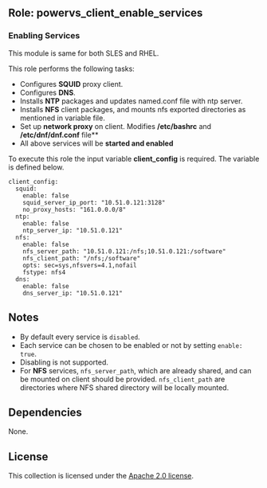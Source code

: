 ## Role: powervs_client_enable_services

### Enabling Services

This module is same for both SLES and RHEL.

This role performs the following tasks:
- Configures **SQUID** proxy client.
- Configures **DNS**.
- Installs **NTP** packages and updates named.conf file with ntp server.
- Installs **NFS** client packages, and mounts nfs exported directories as mentioned in variable file.
- Set up **network proxy** on client. Modifies **/etc/bashrc** and **/etc/dnf/dnf.conf** file**
- All above services will be **started and enabled**

To execute this role the input variable **client_config** is required. The variable is defined below.

```
client_config:
  squid:
    enable: false
    squid_server_ip_port: "10.51.0.121:3128"
    no_proxy_hosts: "161.0.0.0/8"
  ntp:
    enable: false
    ntp_server_ip: "10.51.0.121"
  nfs:
    enable: false
    nfs_server_path: "10.51.0.121:/nfs;10.51.0.121:/software"
    nfs_client_path: "/nfs;/software"
    opts: sec=sys,nfsvers=4.1,nofail
    fstype: nfs4
  dns:
    enable: false
    dns_server_ip: "10.51.0.121"
```

## Notes
- By default every service is `disabled`.
- Each service can be chosen to be enabled or not by setting `enable: true`.
- Disabling is not supported.
- For **NFS** services, `nfs_server_path`, which are already shared, and can be mounted on client should be provided. `nfs_client_path` are directories where NFS shared directory will be locally mounted.

## Dependencies

None.

## License

This collection is licensed under the [Apache 2.0 license](http://www.apache.org/licenses/LICENSE-2.0).